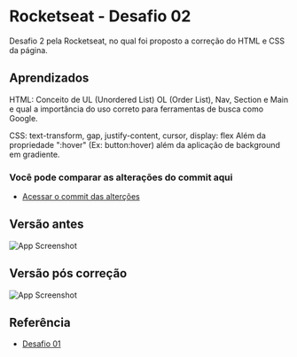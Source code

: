
# Rocketseat - Desafio 02

Desafio 2 pela Rocketseat, no qual foi proposto a correção do HTML e CSS da página.

## Aprendizados

HTML: Conceito de UL (Unordered List) OL (Order List), Nav, Section e Main e qual a importância do uso correto para ferramentas de busca como Google.

CSS: text-transform, gap, justify-content, cursor, display: flex
Além da propriedade ":hover" (Ex: button:hover) além da aplicação de background em gradiente.


### Você pode comparar as alterações do commit aqui
- [Acessar o commit das alterções](https://github.com/abnersiqueira/rocketseat_desafio02/commit/42255bfe96fbab92174c694dcf049a33d1aa20de)

## Versão antes

![App Screenshot](https://i.imgur.com/v4ko9Mp.png)
## Versão pós correção

![App Screenshot](https://i.imgur.com/3Zl3IZl.png)

## Referência

 - [Desafio 01](https://www.figma.com/file/rkDOHGPwwFtBNqEdHSuQPd/Projeto-02---Explorer?node-id=0%3A1&t=NwnyI0wjVV6i3JVe-0)
